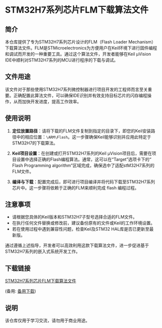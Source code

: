 # STM32H7系列芯片FLM下载算法文件

## 简介

本仓库提供了专为STM32H7系列芯片设计的FLM（Flash Loader Mechanism）下载算法文件。FLM是STMicroelectronics为方便用户在Keil环境下进行固件编程和调试而开发的一种重要工具。通过这个算法文件，开发者能够在Keil µVision IDE中顺利对STM32H7系列的MCU进行程序的下载与调试。

## 文件用途

该文件对于那些使用STM32H7系列微控制器进行项目开发的工程师而言至关重要。正确配置此算法文件，可以确保IDE识别并有效支持目标芯片的闪存编程操作，从而加快开发进度，提高工作效率。

## 使用说明

1. **定位放置路径**：请将下载的FLM文件复制到指定的目录下，即您的Keil安装路径中的相应位置：`\ARM\Flash`。这一步骤确保Keil能够识别并应用此特定于STM32H7的下载算法。

2. **Keil项目设置**：在创建或打开STM32H7系列的Keil μVision项目后，需要在项目设置中选择正确的Flash编程算法。通常，这可以在“Target”选项卡下的“ Flash Programming algorithm”区域完成，确保选中了适配stM32H7系列的FLM文件。

3. **编译与下载**：配置完成后，即可进行项目编译并将代码下载至STM32H7系列芯片中。这一步骤将依赖于正确的FLM来顺利完成 flash 编程过程。

## 注意事项

- 请根据您具体的Keil版本和STM32H7子型号选择合适的FLM文件。
- 在执行任何文件替换或修改前，建议备份原有的文件或Keil的工作环境设置。
- 若在使用过程中遇到兼容性问题，检查Keil及STM32 HAL库是否已更新至最新版。

通过遵循上述指导，开发者可以高效利用这款下载算法文件，进一步促进基于STM32H7系列的嵌入式系统开发工作。

## 下载链接
[STM32H7系列芯片FLM下载算法文件](https://pan.quark.cn/s/075cadc0d22a) 

(备用: [备用下载](https://pan.baidu.com/s/1bBAaCS3xn-Iz-Z2DZiEMng?pwd=1234))

## 说明

该仓库仅用于学习交流，请勿用于商业用途。
